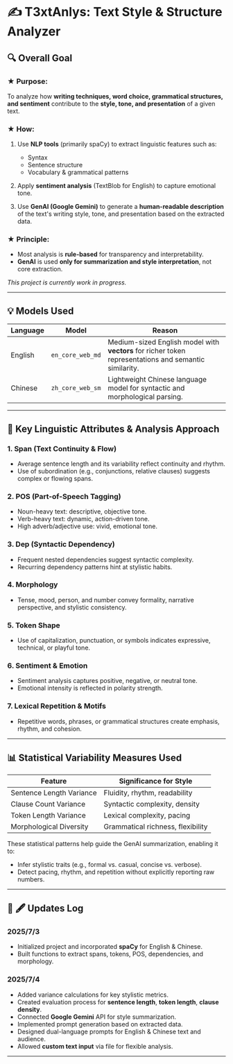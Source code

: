 # ✍️ T3xtAnlys: Text Style & Structure Analyzer

## 🔍 Overall Goal

### ★ Purpose:

To analyze how **writing techniques, word choice, grammatical structures, and sentiment** contribute to the **style, tone, and presentation** of a given text.

### ★ How:

1. Use **NLP tools** (primarily spaCy) to extract linguistic features such as:

   * Syntax
   * Sentence structure
   * Vocabulary & grammatical patterns

2. Apply **sentiment analysis** (TextBlob for English) to capture emotional tone.

3. Use **GenAI (Google Gemini)** to generate a **human-readable description** of the text's writing style, tone, and presentation based on the extracted data.

### ★ Principle:

* Most analysis is **rule-based** for transparency and interpretability.
* **GenAI** is used **only for summarization and style interpretation**, not core extraction.

*This project is currently work in progress.*

---

## 💡 Models Used

| Language | Model            | Reason                                                                                                |
| -------- | ---------------- | ----------------------------------------------------------------------------------------------------- |
| English  | `en_core_web_md` | Medium-sized English model with **vectors** for richer token representations and semantic similarity. |
| Chinese  | `zh_core_web_sm` | Lightweight Chinese language model for syntactic and morphological parsing.                           |

---

## 🔢 Key Linguistic Attributes & Analysis Approach

### 1. **Span (Text Continuity & Flow)**

* Average sentence length and its variability reflect continuity and rhythm.
* Use of subordination (e.g., conjunctions, relative clauses) suggests complex or flowing spans.

### 2. **POS (Part-of-Speech Tagging)**

* Noun-heavy text: descriptive, objective tone.
* Verb-heavy text: dynamic, action-driven tone.
* High adverb/adjective use: vivid, emotional tone.

### 3. **Dep (Syntactic Dependency)**

* Frequent nested dependencies suggest syntactic complexity.
* Recurring dependency patterns hint at stylistic habits.

### 4. **Morphology**

* Tense, mood, person, and number convey formality, narrative perspective, and stylistic consistency.

### 5. **Token Shape**

* Use of capitalization, punctuation, or symbols indicates expressive, technical, or playful tone.

### 6. **Sentiment & Emotion**

* Sentiment analysis captures positive, negative, or neutral tone.
* Emotional intensity is reflected in polarity strength.

### 7. **Lexical Repetition & Motifs**

* Repetitive words, phrases, or grammatical structures create emphasis, rhythm, and cohesion.

---

## 📊 Statistical Variability Measures Used

| Feature                  | Significance for Style            |
| ------------------------ | --------------------------------- |
| Sentence Length Variance | Fluidity, rhythm, readability     |
| Clause Count Variance    | Syntactic complexity, density     |
| Token Length Variance    | Lexical complexity, pacing        |
| Morphological Diversity  | Grammatical richness, flexibility |

These statistical patterns help guide the GenAI summarization, enabling it to:

* Infer stylistic traits (e.g., formal vs. casual, concise vs. verbose).
* Detect pacing, rhythm, and repetition without explicitly reporting raw numbers.

---

## 📅 🖋️ Updates Log

### 2025/7/3

* Initialized project and incorporated **spaCy** for English & Chinese.
* Built functions to extract spans, tokens, POS, dependencies, and morphology.

### 2025/7/4

* Added variance calculations for key stylistic metrics.
* Created evaluation process for **sentence length**, **token length**, **clause density**.
* Connected **Google Gemini** API for style summarization.
* Implemented prompt generation based on extracted data.
* Designed dual-language prompts for English & Chinese text and audience.
* Allowed **custom text input** via file for flexible analysis.

---
